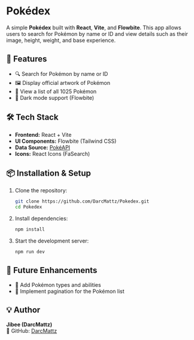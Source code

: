 # Pokédex

A simple **Pokédex** built with **React**, **Vite**, and **Flowbite**. This app allows users to search for Pokémon by name or ID and view details such as their image, height, weight, and base experience.

## 🚀 Features
- 🔍 Search for Pokémon by name or ID
- 🖼️ Display official artwork of Pokémon
- 📜 View a list of all 1025 Pokémon
- 🌙 Dark mode support (Flowbite)

## 🛠️ Tech Stack
- **Frontend:** React + Vite
- **UI Components:** Flowbite (Tailwind CSS)
- **Data Source:** [PokéAPI](https://pokeapi.co/)
- **Icons:** React Icons (FaSearch)

## 📦 Installation & Setup
1. Clone the repository:
   ```sh
   git clone https://github.com/DarcMattz/Pokedex.git
   cd Pokedex
   ```

2. Install dependencies:
   ```sh
   npm install
   ```

3. Start the development server:
   ```sh
   npm run dev
   ```

## 🌟 Future Enhancements
- 📌 Add Pokémon types and abilities
- 🔄 Implement pagination for the Pokémon list

## 💡 Author
**Jibee (DarcMattz)**  
🚀 GitHub: [DarcMattz](https://github.com/DarcMattz)

